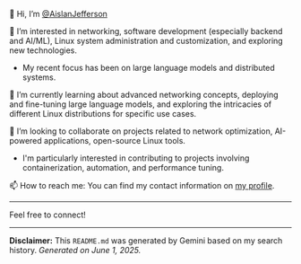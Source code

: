 👋 Hi, I’m [@AislanJefferson](https://www.linkedin.com/in/aislanjefferson/)  

👀 I’m interested in networking, software development (especially backend and AI/ML), Linux system administration and customization, and exploring new technologies.  
- My recent focus has been on large language models and distributed systems.  

🌱 I’m currently learning about advanced networking concepts, deploying and fine-tuning large language models, and exploring the intricacies of different Linux distributions for specific use cases.  

💞️ I’m looking to collaborate on projects related to network optimization, AI-powered applications, open-source Linux tools. 
- I'm particularly interested in contributing to projects involving containerization, automation, and performance tuning.  

📫 How to reach me: You can find my contact information on [my profile](https://github.com/AislanJefferson).  

---

Feel free to connect!

***

**Disclaimer:** This `README.md` was generated by Gemini based on my search history. *Generated on June 1, 2025.*
